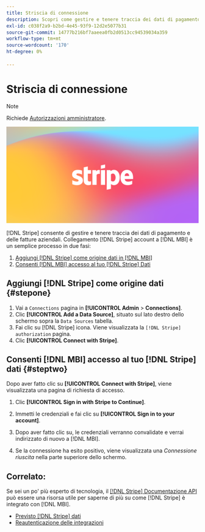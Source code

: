 ```yaml
---
title: Striscia di connessione
description: Scopri come gestire e tenere traccia dei dati di pagamento e delle fatture aziendali.
exl-id: c038f2a9-b2bd-4e45-93f9-12d2e5077b31
source-git-commit: 14777b216bf7aaeea0fb2d0513cc94539034a359
workflow-type: tm+mt
source-wordcount: '170'
ht-degree: 0%

---
```


# Striscia di connessione

>[!NOTE]
>
>Richiede [Autorizzazioni amministratore](../../../administrator/user-management/user-management.md).

![](../../../assets/stripe-logo.png)

[!DNL Stripe] consente di gestire e tenere traccia dei dati di pagamento e delle fatture aziendali. Collegamento [!DNL Stripe] account a [!DNL MBI] è un semplice processo in due fasi:

1. [Aggiungi [!DNL Stripe] come origine dati in [!DNL MBI]](#stepone)
1. [Consenti [!DNL MBI] accesso al tuo [!DNL Stripe] Dati](#steptwo)

## Aggiungi [!DNL Stripe] come origine dati {#stepone}

1. Vai a `Connections` pagina in **[!UICONTROL Admin** > **Connections]**.
1. Clic **[!UICONTROL Add a Data Source]**, situato sul lato destro dello schermo sopra la `Data Sources` tabella.
1. Fai clic su [!DNL Stripe] icona. Viene visualizzata la `[!DNL Stripe] authorization` pagina.
1. Clic **[!UICONTROL Connect with Stripe]**.

## Consenti [!DNL MBI] accesso al tuo [!DNL Stripe] dati {#steptwo}

Dopo aver fatto clic su **[!UICONTROL Connect with Stripe]**, viene visualizzata una pagina di richiesta di accesso.

1. Clic **[!UICONTROL Sign in with Stripe to Continue]**.

1. Immetti le credenziali e fai clic su **[!UICONTROL Sign in to your account]**.

1. Dopo aver fatto clic su, le credenziali verranno convalidate e verrai indirizzato di nuovo a [!DNL MBI].

1. Se la connessione ha esito positivo, viene visualizzata una *Connessione riuscita* nella parte superiore dello schermo.

## Correlato:

Se sei un po&#39; più esperto di tecnologia, il [[!DNL Stripe] Documentazione API](https://stripe.com/docs/api) può essere una risorsa utile per saperne di più su come [!DNL Stripe] è integrato con [!DNL MBI].

* [Previsto [!DNL Stripe] dati](../integrations/stripe-data.md)
* [Reautenticazione delle integrazioni](https://experienceleague.adobe.com/docs/commerce-knowledge-base/kb/how-to/mbi-reauthenticating-integrations.html?lang=en)
